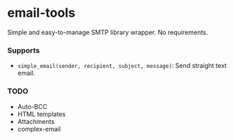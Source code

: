 # email-tools
Simple and easy-to-manage SMTP library wrapper. No requirements.  

### Supports
- `simple_email(sender, recipient, subject, message)`: Send straight text email.


### TODO
- Auto-BCC
- HTML templates
- Attachments
- complex-email